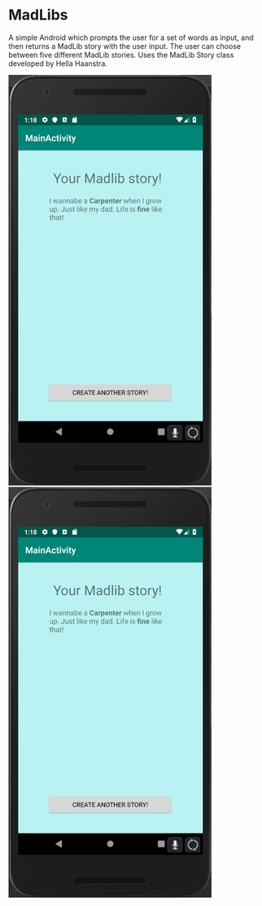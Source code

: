 # MadLibs

A simple Android which prompts the user for a set of words as input, and then returns a MadLib story with the user input. 
The user can choose between five different MadLib stories. Uses the MadLib Story class developed by Hella Haanstra.

![start](https://github.com/feetjeex/Week-4/blob/master/portraitStart.png)
![display](https://github.com/feetjeex/Week-4/blob/master/portraitDisplay.png)
